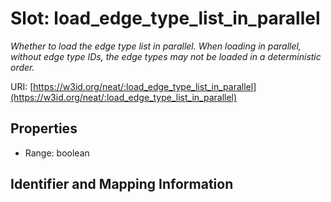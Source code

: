 # Slot: load_edge_type_list_in_parallel
_Whether to load the edge type list in parallel. When loading in parallel, without edge type IDs, the edge types may not be loaded in a deterministic order._


URI: [https://w3id.org/neat/:load_edge_type_list_in_parallel](https://w3id.org/neat/:load_edge_type_list_in_parallel)



<!-- no inheritance hierarchy -->


## Properties

 * Range: boolean



## Identifier and Mapping Information





